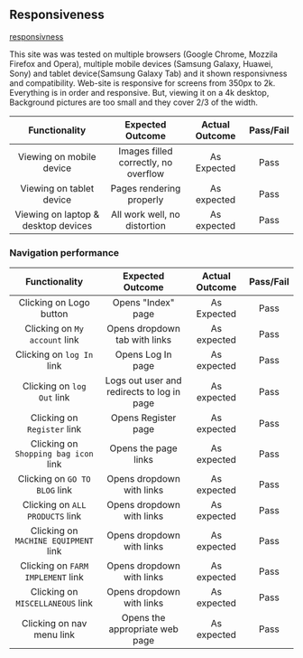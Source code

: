 

## Responsiveness

[responsivness](readme/images/responsive.png)

This site was was tested on multiple browsers (Google Chrome, Mozzila Firefox and Opera), multiple mobile devices (Samsung Galaxy, Huawei, Sony) and tablet device(Samsung Galaxy Tab) and it shown responsivness and compatibility. Web-site is responsive for screens from 350px to 2k. Everything is in order and responsive. But, viewing it on a 4k desktop, Background pictures are too small and they cover 2/3 of the width.








| Functionality | Expected Outcome | Actual Outcome | Pass/Fail |
| :-------------: |:----------------:| :--------------: | :---------: |
| Viewing on mobile device | Images filled correctly, no overflow | As Expected | Pass |
| Viewing on tablet device | Pages rendering properly | As expected | Pass |
| Viewing on laptop & desktop devices | All work well, no distortion | As expected | Pass |



### Navigation performance

| Functionality | Expected Outcome | Actual Outcome | Pass/Fail |
| :-------------: |:----------------:| :--------------: | :---------: |
| Clicking on Logo button | Opens "Index" page | As Expected | Pass |
| Clicking on `My account` link | Opens dropdown tab with links | As expected | Pass |
| Clicking on `log In` link | Opens Log In page | As expected | Pass |
| Clicking on `log Out` link | Logs out user and redirects to log in page | As expected | Pass |
| Clicking on `Register` link | Opens Register page | As expected | Pass |
| Clicking on `Shopping bag icon` link | Opens the page links | As expected | Pass |
| Clicking on `GO TO BLOG` link | Opens dropdown with links | As expected | Pass |
| Clicking on `ALL PRODUCTS` link | Opens dropdown with links | As expected | Pass |
| Clicking on `MACHINE EQUIPMENT` link | Opens dropdown with links | As expected | Pass |
| Clicking on `FARM IMPLEMENT` link | Opens dropdown with links | As expected | Pass |
| Clicking on `MISCELLANEOUS` link | Opens dropdown with links | As expected | Pass |
| Clicking on nav menu link | Opens the appropriate web page | As expected | Pass |



